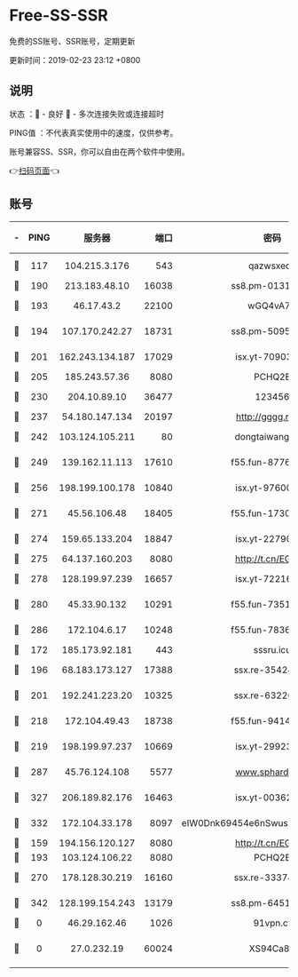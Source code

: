 # Free-SS-SSR

免费的SS账号、SSR账号，定期更新

更新时间：2019-02-23 23:12 +0800

## 说明

状态     ：🙂 - 良好 🙁 - 多次连接失败或连接超时

PING值   ：不代表真实使用中的速度，仅供参考。

账号兼容SS、SSR，你可以自由在两个软件中使用。

👉[扫码页面](https://liesauer.github.io/free-ss-ssr.github.io/)👈

## 账号

|-|PING|服务器|端口|密码|加密方式|区域|
|:----:|:----:|:-----:|-----:|:----:|:----:|:----:|
|🙂|117|104.215.3.176|543|qazwsxedc|aes-256-gcm|JP|
|🙂|190|213.183.48.10|16038|ss8.pm-01318678|rc4-md5|RU|
|🙂|193|46.17.43.2|22100|wGQ4vA7D|aes-256-gcm|RU|
|🙂|194|107.170.242.27|18731|ss8.pm-50950263|aes-256-cfb|US|
|🙂|201|162.243.134.187|17029|isx.yt-70903569|aes-256-cfb|US|
|🙂|205|185.243.57.36|8080|PCHQ2E|rc4-md5|US|
|🙂|230|204.10.89.10|36477|123456|aes-256-cfb|US|
|🙂|237|54.180.147.134|20197|http://gggg.rocks|chacha20|KR|
|🙂|242|103.124.105.211|80|dongtaiwang.com|aes-256-cfb|US|
|🙂|249|139.162.11.113|17610|f55.fun-87762700|aes-256-cfb|SG|
|🙂|256|198.199.100.178|10840|isx.yt-97600185|aes-256-cfb|US|
|🙂|271|45.56.106.48|18405|f55.fun-17301402|aes-256-cfb|US|
|🙂|274|159.65.133.204|18847|isx.yt-22790068|aes-256-cfb|SG|
|🙂|275|64.137.160.203|8080|http://t.cn/EGJIyrl|rc4-md5|CA|
|🙂|278|128.199.97.239|16657|isx.yt-72216653|aes-256-cfb|SG|
|🙂|280|45.33.90.132|10291|f55.fun-73512768|aes-256-cfb|US|
|🙂|286|172.104.6.17|10248|f55.fun-78360191|aes-256-cfb|US|
|🙂|172|185.173.92.181|443|sssru.icu|rc4-md5|RU|
|🙂|196|68.183.173.127|17388|ssx.re-35424497|aes-256-cfb|US|
|🙂|201|192.241.223.20|10325|ssx.re-63226148|aes-256-cfb|US|
|🙂|218|172.104.49.43|18738|f55.fun-94147766|aes-256-cfb|SG|
|🙂|219|198.199.97.237|10669|isx.yt-29923675|aes-256-cfb|US|
|🙂|287|45.76.124.108|5577|www.sphard.com|aes-256-cfb|AU|
|🙂|327|206.189.82.176|16463|isx.yt-00362323|aes-256-cfb|SG|
|🙂|332|172.104.33.178|8097|eIW0Dnk69454e6nSwuspv9DmS201tQ0D|aes-256-cfb|SG|
|🙁|159|194.156.120.127|8080|http://t.cn/EGJIyrl|rc4-md5|RU|
|🙁|193|103.124.106.22|8080|PCHQ2E|rc4-md5|US|
|🙁|270|178.128.30.219|16160|ssx.re-33374521|aes-256-cfb|SG|
|🙁|342|128.199.154.243|13179|ss8.pm-64511599|aes-256-cfb|SG|
|🙁|0|46.29.162.46|1026|91vpn.cf|rc4-md5|RU|
|🙁|0|27.0.232.19|60024|XS94Ca8K|xchacha20-ietf-poly1305|HK|
